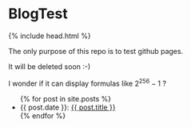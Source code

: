 # BlogTest

{% include head.html %}

The only purpose of this repo is to test github pages.

It will be deleted soon :-)

I wonder if it can display formulas like $2^{256}-1$ ?


<ul>
  {% for post in site.posts %}
    <li>
      {{ post.date }}: <a href="{{ base.url | prepend: post.url }}">{{ post.title }}</a>
    </li>
  {% endfor %}
</ul>
